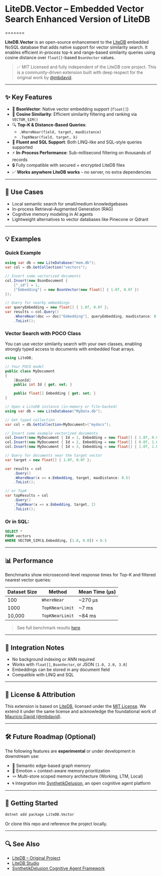 # LiteDB.Vector – Embedded Vector Search Enhanced Version of LiteDB
=======

**LiteDB.Vector** is an open-source enhancement to the [LiteDB](https://github.com/mbdavid/LiteDB) embedded NoSQL database that adds native support for vector similarity search. It enables efficient *in-process* top-k and range-based similarity queries using cosine distance over `float[]`-based `BsonVector` values.

> ✅ MIT Licensed and fully independent of the LiteDB core project. This is a community-driven extension built with deep respect for the original work by [@mbdavid](https://github.com/mbdavid).

---

## ✨ Key Features

- 🧮 **BsonVector**: Native vector embedding support (`float[]`)
- 📏 **Cosine Similarity**: Efficient similarity filtering and ranking via `VECTOR_SIM()`
- 🔍 **Top-K & Distance-Based Queries**:
  - `.WhereNear(field, target, maxDistance)`
  - `.TopKNear(field, target, k)`
- 🧪 **Fluent and SQL Support**: Both LINQ-like and SQL-style queries supported
- ⚡ **In-Process Performance**: Sub-millisecond filtering on thousands of records
- 🔒 Fully compatible with secured + encrypted LiteDB files
- ✅ **Works anywhere LiteDB works** – no server, no extra dependencies

---

## 🧠 Use Cases

- Local semantic search for small/medium knowledgebases
- In-process Retrieval-Augmented Generation (RAG)
- Cognitive memory modeling in AI agents
- Lightweight alternatives to vector databases like Pinecone or Qdrant

---

## 💡 Examples

### Quick Example

```csharp
using var db = new LiteDatabase("mem.db");
var col = db.GetCollection("vectors");

// Insert some vectorized documents
col.Insert(new BsonDocument {
    ["_id"] = 1,
    ["Embedding"] = new BsonVector(new float[] { 1.0f, 0.0f })
});

// Query for nearby embeddings
var queryEmbedding = new float[] { 1.0f, 0.0f };
var results = col.Query()
    .WhereNear(doc => doc["Embedding"], queryEmbedding, maxDistance: 0.3)
    .ToList();
```


### Vector Search with POCO Class

You can use vector similarity search with your own classes, enabling strongly typed access to documents with embedded float arrays.

```csharp
using LiteDB;

// Your POCO model
public class MyDocument
{
    [BsonId]
    public int Id { get; set; }

    public float[] Embedding { get; set; }
}

// Open a LiteDB instance (in-memory or file-backed)
using var db = new LiteDatabase("MyData.db");

// Get typed collection
var col = db.GetCollection<MyDocument>("mydocs");

// Insert some example vectorized documents
col.Insert(new MyDocument { Id = 1, Embedding = new float[] { 1.0f, 0.0f } });
col.Insert(new MyDocument { Id = 2, Embedding = new float[] { 0.0f, 1.0f } });
col.Insert(new MyDocument { Id = 3, Embedding = new float[] { 1.0f, 1.0f } });

// Query for documents near the target vector
var target = new float[] { 1.0f, 0.0f };

var results = col
    .Query()
    .WhereNear(x => x.Embedding, target, maxDistance: 0.5)
    .ToList();

// or TopK
var topResults = col
    .Query()
    .TopKNear(x => x.Embedding, target, 2)
    .ToList();
```

### Or in SQL:

```sql
SELECT *
FROM vectors
WHERE VECTOR_SIM($.Embedding, [1.0, 0.0]) < 0.3
```

---

## 📊 Performance

Benchmarks show microsecond-level response times for Top-K and filtered nearest vector queries:

| Dataset Size | Method           | Mean Time (μs) |
|--------------|------------------|----------------|
| 100          | `WhereNear`      | ~270 μs        |
| 1000         | `TopKNearLimit`  | ~7 ms          |
| 10,000       | `TopKNearLimit`  | ~84 ms         |

> See full benchmark results [here](docs/benchmarks.md)

---

## 🧩 Integration Notes

- No background indexing or ANN required
- Works with `float[]`, `BsonVector`, or JSON `[1.0, 2.0, 3.0]`
- Embeddings can be stored in any document field
- Compatible with LINQ and SQL

---

## 🧬 License & Attribution

This extension is based on [LiteDB](https://github.com/mbdavid/LiteDB), licensed under the [MIT License](https://opensource.org/licenses/MIT). We extend it under the same license and acknowledge the foundational work of [Maurício David (@mbdavid)](https://github.com/mbdavid).

---

## 🛠️ Future Roadmap (Optional)

The following features are **experimental** or under development in downstream use:

- 🔗 Semantic edge-based graph memory
- 🧠 Emotion + context-aware memory prioritization
- 🪢 Multi-store scoped memory architecture (Working, LTM, Local)
- 🌀 Integration into [SynthetikDelusion](https://github.com/hurley451/synthetikdelusion), an open cognitive agent platform

---

## 🧪 Getting Started

```bash
dotnet add package LiteDB.Vector
```

Or clone this repo and reference the project locally.

---

## 🔍 See Also

- [LiteDB – Original Project](https://github.com/mbdavid/LiteDB)
- [LiteDB Studio](https://github.com/mbdavid/LiteDB.Studio)
- [SynthetikDelusion Cognitive Agent Framework](https://github.com/hurley451/synthetikdelusion)
